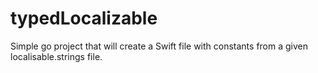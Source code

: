 # typedLocalizable
Simple go project that will create a Swift file with constants from a given localisable.strings file.
